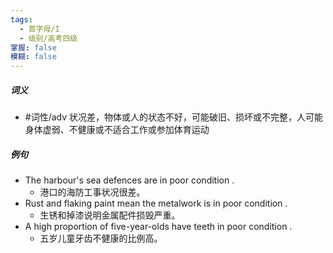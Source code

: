 ```yaml
---
tags:
  - 首字母/I
  - 级别/高考四级
掌握: false
模糊: false
---
```

##### 词义
- #词性/adv  状况差，物体或人的状态不好，可能破旧、损坏或不完整，人可能身体虚弱、不健康或不适合工作或参加体育运动
##### 例句
- The harbour's sea defences are in poor condition .
	- 港口的海防工事状况很差。
- Rust and flaking paint mean the metalwork is in poor condition .
	- 生锈和掉漆说明金属配件损毁严重。
- A high proportion of five-year-olds have teeth in poor condition .
	- 五岁儿童牙齿不健康的比例高。
